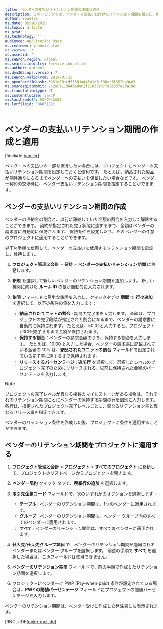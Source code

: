 ```yaml
---
title: ベンダーの支払いリテンション期間の作成と適用
description: このトピックでは、ベンダーの支払いに向けたリテンション期間を設定し、維持する方法について解説します。
author: Yowelle
ms.date: 05/26/2020
ms.topic: article
ms.prod: ''
ms.technology: ''
audience: Application User
ms.reviewer: johnmichalak
ms.custom: ''
ms.assetid: ''
ms.search.region: Global
ms.search.industry: Service industries
ms.author: andchoi
ms.dyn365.ops.version: 7
ms.search.validFrom: 2019-01-15
ms.openlocfilehash: 3961d18fcd53381ad43a1d3e598ac61652ba9843
ms.sourcegitcommit: 2c2a5a11d446adec2f21030ab77a053d7e2da28e
ms.translationtype: HT
ms.contentlocale: ja-JP
ms.lasthandoff: 05/04/2022
ms.locfileid: "8685108"
---
```

# <a name="create-and-apply-vendor-payment-retention-terms"></a>ベンダーの支払いリテンション期間の作成と適用

[!include [banner](../includes/banner.md)] 

ベンダーへの支払いの一部を保持したい場合には、プロジェクトにベンダーの支払いリテンション期間を設定しておくと便利です。 たとえば、納品された製品が期待通りになるまでベンダーへの支払いを保留したい場合などです。 ベンダー契約の交渉時に、ベンダー支払いリテンション期間を指定することができます。

## <a name="create-vendor-payment-retention-terms"></a>ベンダーの支払いリテンション期間の作成

ベンダーの滞納金の割合と、以前に滞納していた金額の割合を入力して解除することができます。 契約が指定された完了状態に達するまで、金額はベンダーの請求書に自動的に保持されます。 保持条件を設定したら、そのベンダーの任意のプロジェクトに適用することができます。

以下の手順を使用して、ベンダーの支払いに使用するリテンション期間を設定し、維持します。 

1. **プロジェクト管理と会計** > **保持** > **ベンダーの支払いリテンション期間** に移動します。
2. **新規** を選択して新しいベンダーのリテンション期間を追加します。 新しい機関に向けた **ルール ID** の値が自動的に入力されます。 
3. **説明** フィールドに簡単な説明を入力し、クイックタブの **期間** で **行の追加** を選択して、以下の条件の値を入力します :

   - **納品されたユニットの割合** : 期間の完了率を入力します。 金額は、プロジェクトの完了段階が指定された割合になるまで、ベンダーの請求書に自動的に保持されます。 たとえば、50.00と入力すると、プロジェクトが50％完了するまで金額が保持されます。
   - **保持する割合**：ベンダーの請求金額のうち、保持する割合を入力します。 たとえば、10.00 と入力した場合、ベンダーの請求書に記載されている金額の 10% は、**納品されたユニットの割合** フィールドで設定されている完了率に達するまで保持されます。
   - **リリースするパーセンテージ** :  **追加行** を選択して、選択したレベルのプロジェクト完了のためにリリースされる、以前に保持された金額のパーセンテージを入力します。

> [!NOTE]
> プロジェクトの完了レベルが異なる複数のマイルストーンがある場合は、それぞれのリテンション期間ごとにベンダーの保持する期間の行を個別に入力します。 各行は、指定されたプロジェクト完了レベルごとに、異なるリテンション率と異なるリリース率を指定できます。

ベンダーのリテンション条件を作成した後、プロジェクトに条件を適用することができます。

## <a name="apply-vendor-retention-terms-to-a-project"></a>ベンダーのリテンション期間をプロジェクトに適用する

1. **プロジェクト管理と会計** > **プロジェクト** > **すべてのプロジェクト** に移動して、プロジェクトのリストページからプロジェクトを開きます。
2. **ベンダー契約** クイック タブで、**明細行の追加** を選択します。
3. **取引先企業コード** フィールドで、次のいずれかのオプションを選択します : 

   - **テーブル** : ベンダーのリテンション期間は、1つのベンダーに適用されます。
   - **グループ** : ベンダーのリテンション期間は、ベンダー グループ内のすべてのベンダーに適用されます。
   - **すべて** : ベンダーのリテンション期間は、すべてのベンダーに適用されます。

4. **仕入先/仕入先グループ項目** で、ベンダーのリテンション期間が適用されるベンダーまたはベンダー グループを選択します。 前述の手順で **すべて** を選択した場合は、このフィールドは使用できません。
5. **ベンダーのリテンション期間** フィールドで、前の手順で作成したリテンション期間を選択します。
6. プロジェクトにベンダーに PWP (Pay-when-paid) 条件が設定されている場合は、**PWP の閾値パーセンテージ** フィールドにプロジェクトの閾値パーセンテージを入力します。

ベンダーのリテンション期間は、ベンダー受けに作成した発注書にも表示されます。


[!INCLUDE[footer-include](../includes/footer-banner.md)]